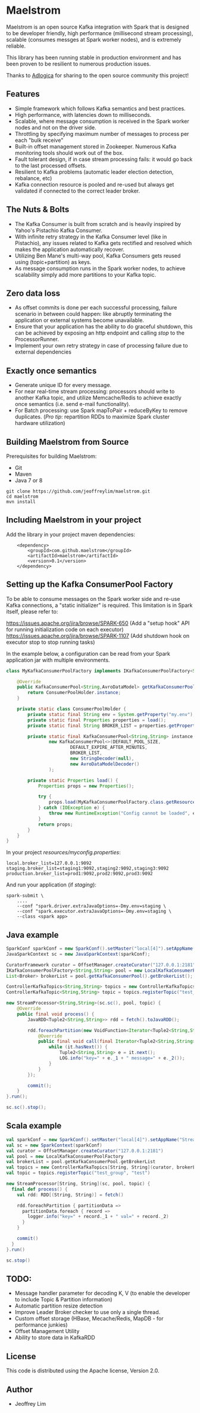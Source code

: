 # Maelstrom

Maelstrom is an open source Kafka integration with Spark that is designed to be developer friendly, high performance
(millisecond stream processing), scalable (consumes messges at Spark worker nodes), and is extremely reliable.

This library has been running stable in production environment and has been proven to be resilient to numerous
production issues.  

Thanks to [Adlogica](http://www.adlogica.com/)  for sharing to the open source community this project!

## Features

- Simple framework which follows Kafka semantics and best practices.
- High performance, with latencies down to milliseconds.
- Scalable, where message consumption is received in the Spark worker nodes and not on the driver side.
- Throttling by specifying maximum number of messages to process per each "bulk receive" 
- Built-in offset management stored in Zookeeper. Numerous Kafka monitoring tools should work out of the box.
- Fault tolerant design, if in case stream processing fails: it would go back to the last processed offsets.
- Resilient to Kafka problems (automatic leader election detection, rebalance, etc)
- Kafka connection resource is pooled and re-used but always get validated if connected to the correct leader broker.

## The Nuts & Bolts

- The Kafka Consumer is built from scratch and is heavily inspired by Yahoo's Pistachio Kafka Consumer.
- With infinite retry strategy in the Kafka Consumer level (like in Pistachio), any issues related to Kafka
  gets rectified and resolved which makes the application automatically recover.
- Utilizing Ben Mane's multi-way pool, Kafka Consumers gets reused using (topic+partition) as keys.
- As message consumption runs in the Spark worker nodes, to achieve scalability simply add more partitions to your Kafka topic.

## Zero data loss

- As offset commits is done per each successful processing, failure scenario in between could happen: like abruptly
  terminating the application or external systems become unavailable.
- Ensure that your application has the ability to do graceful shutdown, this can be achieved by exposing an http
  endpoint and calling *stop* to the ProcessorRunner.
- Implement your own retry strategy in case of processing failure due to external dependencies

## Exactly once semantics

- Generate unique ID for every message.
- For near real-time stream processing: processors should write to another Kafka topic, and utilize Memcache/Redis 
  to achieve exactly once semantics (i.e. send e-mail functionality).
- For Batch processing: use Spark mapToPair + reduceByKey to remove duplicates. (*Pro tip*: repartition RDDs 
  to maximize Spark cluster hardware utilization) 

  
## Building Maelstrom from Source

Prerequisites for building Maelstrom:

* Git
* Maven
* Java 7 or 8

```
git clone https://github.com/jeoffreylim/maelstrom.git
cd maelstrom
mvn install
```

## Including Maelstrom in your project

Add the library in your project maven dependencies:

```
    <dependency>
        <groupId>com.github.maelstrom</groupId>
        <artifactId>maelstrom</artifactId>
        <version>0.1</version>
    </dependency>
```

## Setting up the Kafka ConsumerPool Factory

To be able to consume messages on the Spark worker side and re-use Kafka connections, a "static initializer" is required. 
This limitation is in Spark itself, please refer to:

https://issues.apache.org/jira/browse/SPARK-650 (Add a "setup hook" API for running initialization code on each executor)
https://issues.apache.org/jira/browse/SPARK-1107 (Add shutdown hook on executor stop to stop running tasks)

In the example below, a configuration can be read from your Spark application jar with multiple environments.

```java
class MyKafkaConsumerPoolFactory implements IKafkaConsumerPoolFactory<String,AvroDataModel> {

    @Override
    public KafkaConsumerPool<String,AvroDataModel> getKafkaConsumerPool() {
        return ConsumerPoolHolder.instance;
    }

    private static class ConsumerPoolHolder {
        private static final String env = System.getProperty("my.env");
        private static final Properties properties = load();
        private static final String BROKER_LIST = properties.getProperty(env + ".broker_list");

        private static final KafkaConsumerPool<String,String> instance =
                new KafkaConsumerPool<>(DEFAULT_POOL_SIZE,
                        DEFAULT_EXPIRE_AFTER_MINUTES,
                        BROKER_LIST,
                        new StringDecoder(null),
                        new AvroDataModelDecoder()
                );

        private static Properties load() {
            Properties props = new Properties();

            try {
                props.load(MyKafkaConsumerPoolFactory.class.getResourceAsStream("/myconfig.properties"));
            } catch (IOException e) {
                throw new RuntimeException("Config cannot be loaded", e);
            }
            return props;
        }
    }
}
```

In your project *resources/myconfig.properties*:

```
local.broker_list=127.0.0.1:9092
staging.broker_list=staging1:9092,staging2:9092,staging3:9092
production.broker_list=prod1:9092,prod2:9092,prod3:9092
```

And run your application (if _staging_):

```
spark-submit \
    ....
    --conf "spark.driver.extraJavaOptions=-Dmy.env=staging \
    --conf "spark.executor.extraJavaOptions=-Dmy.env=staging \
    --class <spark app>
```

## Java example

```java
SparkConf sparkConf = new SparkConf().setMaster("local[4]").setAppName("StreamSingleTopic");
JavaSparkContext sc = new JavaSparkContext(sparkConf);

CuratorFramework curator = OffsetManager.createCurator("127.0.0.1:2181");
IKafkaConsumerPoolFactory<String,String> pool = new LocalKafkaConsumerPoolFactory();
List<Broker> brokerList = pool.getKafkaConsumerPool().getBrokerList();

ControllerKafkaTopics<String,String> topics = new ControllerKafkaTopics<>(curator, brokerList, new StringDecoder(null), new StringDecoder(null), String.class, String.class);
ControllerKafkaTopic<String,String> topic = topics.registerTopic("test_group", "test");

new StreamProcessor<String,String>(sc.sc(), pool, topic) {
    @Override
    public final void process() {
        JavaRDD<Tuple2<String,String>> rdd = fetch().toJavaRDD();

        rdd.foreachPartition(new VoidFunction<Iterator<Tuple2<String,String>>>() {
            @Override
            public final void call(final Iterator<Tuple2<String,String>> it) {
                while (it.hasNext()) {
                    Tuple2<String,String> e = it.next();
                    LOG.info("key=" + e._1 + " message=" + e._2());
                }
            }
        });

        commit();
    }
}.run();

sc.sc().stop();
```

## Scala example

```scala
val sparkConf = new SparkConf().setMaster("local[4]").setAppName("StreamSingleTopic")
val sc = new SparkContext(sparkConf)
val curator = OffsetManager.createCurator("127.0.0.1:2181")
val pool = new LocalKafkaConsumerPoolFactory
val brokerList = pool.getKafkaConsumerPool.getBrokerList
val topics = new ControllerKafkaTopics[String, String](curator, brokerList, new StringDecoder(), new StringDecoder(), classOf[String], classOf[String])
val topic = topics.registerTopic("test_group", "test")

new StreamProcessor[String, String](sc, pool, topic) {
  final def process() {
    val rdd: RDD[(String, String)] = fetch()

    rdd.foreachPartition { partitionData =>
      partitionData.foreach { record =>
        logger.info("key=" + record._1 + " val=" + record._2)
      }
    }

    commit()
  }
}.run()

sc.stop()
```

## TODO:

- Message handler parameter for decoding K, V (to enable the developer to include Topic & Partition information)
- Automatic partition resize detection
- Improve Leader Broker checker to use only a single thread.
- Custom offset storage (HBase, Mecache/Redis, MapDB - for performance junkies)
- Offset Management Utility
- Ability to store data in KafkaRDD

## License

This code is distributed using the Apache license, Version 2.0.

## Author

- Jeoffrey Lim